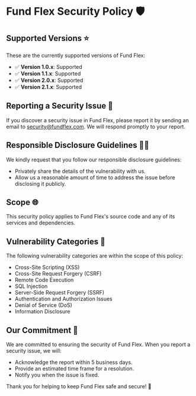 # Fund Flex Security Policy 🛡️

## Supported Versions ⭐

These are the currently supported versions of Fund Flex:

- ✅ **Version 1.0.x**: Supported
- ✅ **Version 1.1.x**: Supported
- ✅ **Version 2.0.x**: Supported
- ✅ **Version 2.1.x**: Supported

## Reporting a Security Issue 🚨

If you discover a security issue in Fund Flex, please report it by sending an email to [security@fundflex.com](mailto:security@fundflex.com). We will respond promptly to your report.

## Responsible Disclosure Guidelines 🕵️‍♂️

We kindly request that you follow our responsible disclosure guidelines:

- Privately share the details of the vulnerability with us.
- Allow us a reasonable amount of time to address the issue before disclosing it publicly.

## Scope 🌐

This security policy applies to Fund Flex's source code and any of its services and dependencies.

## Vulnerability Categories 🚀

The following vulnerability categories are within the scope of this policy:

- Cross-Site Scripting (XSS)
- Cross-Site Request Forgery (CSRF)
- Remote Code Execution
- SQL Injection
- Server-Side Request Forgery (SSRF)
- Authentication and Authorization Issues
- Denial of Service (DoS)
- Information Disclosure

## Our Commitment 🤝

We are committed to ensuring the security of Fund Flex. When you report a security issue, we will:

- Acknowledge the report within 5 business days.
- Provide an estimated time frame for a resolution.
- Notify you when the issue is fixed.

Thank you for helping to keep Fund Flex safe and secure! 🙌
